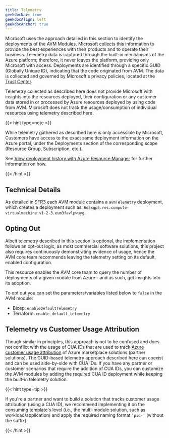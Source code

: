 ```yaml
---
title: Telemetry
geekdocNav: true
geekdocAlign: left
geekdocAnchor: true
---
```


Microsoft uses the approach detailed in this section to identify the deployments of the AVM Modules. Microsoft collects this information to provide the best experiences with their products and to operate their business. Telemetry data is captured through the built-in mechanisms of the Azure platform; therefore, it never leaves the platform, providing only Microsoft with access. Deployments are identified through a specific GUID (Globally Unique ID), indicating that the code originated from AVM. The data is collected and governed by Microsoft's privacy policies, located at the [Trust Center](https://www.microsoft.com/trust-center).

Telemetry collected as described here does not provide Microsoft with insights into the resources deployed, their configuration or any customer data stored in or processed by Azure resources deployed by using code from AVM. Microsoft does not track the usage/consumption of individual resources using telemetry described here.

{{< hint type=note >}}

While telemetry gathered as described here is only accessible by Microsoft, Customers have access to the exact same deployment information on the Azure portal, under the Deployments section of the corresponding scope (Resource Group, Subscription, etc.).

See [View deployment history with Azure Resource Manager](https://learn.microsoft.com/azure/azure-resource-manager/templates/deployment-history?tabs=azure-portal) for further information on how.

{{< /hint >}}

## Technical Details

As detailed in [SFR3](/Azure-Verified-Modules/specs/shared/#id-sfr3---category-telemetry---deploymentusage-telemetry) each AVM module contains a `avmTelemetry` deployment, which creates a deployment such as: `6d3xgp5.res.compute-virtualmachine.v1-2-3.eum3favlpwuyg`.

## Opting Out

Albeit telemetry described in this section is optional, the implementation follows an opt-out logic, as most commercial software solutions, this project also requires continuously demonstrating evidence of usage, hence the AVM core team recommends leaving the telemetry setting on its default, enabled configuration.

This resource enables the AVM core team to query the number of deployments of a given module from Azure - and as such, get insights into its adoption.

To opt out you can set the parameters/variables listed below to `false` in the AVM module:

- Bicep: `enableDefaultTelemetry`
- Terraform: `enable_default_telemetry`

## Telemetry vs Customer Usage Attribution

Though similar in principles, this approach is not to be confused and does not conflict with the usage of CUA IDs that are used to track [Azure customer usage attribution](https://learn.microsoft.com/partner-center/marketplace/azure-partner-customer-usage-attribution) of Azure marketplace solutions (partner solutions). The GUID-based telemetry approach described here can coexist and can be used side-by-side with CUA IDs. If you have any partner or customer scenarios that require the addition of CUA IDs, you can customize the AVM modules by adding the required CUA ID deployment while keeping the built-in telemetry solution.

{{< hint type=tip >}}

If you're a partner and want to build a solution that tracks customer usage attribution (using a CUA ID), we recommend implementing it on the consuming template's level (i.e., the multi-module solution, such as workload/application) and apply the required naming format `'pid-'` (without the suffix).

{{< /hint >}}
